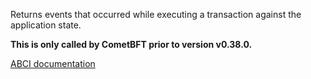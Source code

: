 Returns events that occurred while executing a transaction against the
application state.

**This is only called by CometBFT prior to version v0.38.0.**

[ABCI documentation](https://docs.cometbft.com/v0.37/spec/abci/abci++_methods#delivertx)
